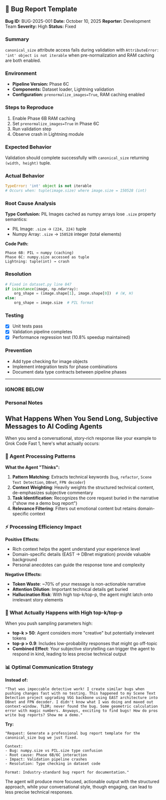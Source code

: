 ## 🐛 Bug Report Template

**Bug ID:** BUG-2025-001
**Date:** October 10, 2025
**Reporter:** Development Team
**Severity:** High
**Status:** Fixed

### Summary
`canonical_size` attribute access fails during validation with `AttributeError: 'int' object is not iterable` when pre-normalization and RAM caching are both enabled.

### Environment
- **Pipeline Version:** Phase 6C
- **Components:** Dataset loader, Lightning validation
- **Configuration:** `prenormalize_images=True`, RAM caching enabled

### Steps to Reproduce
1. Enable Phase 6B RAM caching
2. Set `prenormalize_images=True` in Phase 6C
3. Run validation step
4. Observe crash in Lightning module

### Expected Behavior
Validation should complete successfully with `canonical_size` returning `(width, height)` tuple.

### Actual Behavior
```python
TypeError: 'int' object is not iterable
# Occurs when: tuple(image.size) where image.size = 150528 (int)
```

### Root Cause Analysis
**Type Confusion:** PIL Images cached as numpy arrays lose `.size` property semantics:
- PIL Image: `.size` → `(224, 224)` tuple
- Numpy Array: `.size` → `150528` integer (total elements)

**Code Path:**
```
Phase 6B: PIL → numpy (caching)
Phase 6C: numpy.size accessed as tuple
Lightning: tuple(int) → crash
```

### Resolution
```python
# Fixed in dataset.py line 847
if isinstance(image, np.ndarray):
    org_shape = (image.shape[1], image.shape[0])  # (W, H)
else:
    org_shape = image.size  # PIL format
```

### Testing
- [x] Unit tests pass
- [x] Validation pipeline completes
- [x] Performance regression test (10.8% speedup maintained)

### Prevention
- Add type checking for image objects
- Implement integration tests for phase combinations
- Document data type contracts between pipeline phases

---


 ### IGNORE BELOW ###
 ### Personal Notes

## What Happens When You Send Long, Subjective Messages to AI Coding Agents

When you send a conversational, story-rich response like your example to Grok Code Fast 1, here's what actually occurs:

### 🧠 Agent Processing Patterns

**What the Agent "Thinks":**
1. **Pattern Matching**: Extracts technical keywords (`bug`, `refactor`, `Scene Text Detection`, `DBnet`, `FPN decoder`)
2. **Context Weighting**: Heavily weights the structured technical content, de-emphasizes subjective commentary
3. **Task Identification**: Recognizes the core request buried in the narrative ("show me a demo bug report")
4. **Relevance Filtering**: Filters out emotional content but retains domain-specific context

### ⚡ Processing Efficiency Impact

**Positive Effects:**
- Rich context helps the agent understand your experience level
- Domain-specific details (EAST → DBnet migration) provide valuable background
- Personal anecdotes can guide the response tone and complexity

**Negative Effects:**
- **Token Waste**: ~70% of your message is non-actionable narrative
- **Attention Dilution**: Important technical details get buried
- **Hallucination Risk**: With high top-k/top-p, the agent might latch onto irrelevant story elements

### 🎯 What Actually Happens with High top-k/top-p

When you push sampling parameters high:
- **top-k > 50**: Agent considers more "creative" but potentially irrelevant tokens
- **top-p > 0.9**: Includes low-probability responses that might go off-topic
- **Combined Effect**: Your subjective storytelling can trigger the agent to respond in kind, leading to less precise technical output

### 📊 Optimal Communication Strategy

**Instead of:**
```
"That was impeccable detective work! I create similar bugs when pushing changes fast with no testing. This happened to my Scene Text Detection project upgrading VGG backbone using EAST architecture into DBnet and FPN decoder. I didn't know what I was doing and maxed out context-window. TLDR; never found the bug. Some geometric calculation error with magic numbers. Anyways, exciting to find bugs! How do pros write bug reports? Show me a demo."
```

**Try:**
```
"Request: Generate a professional bug report template for the canonical_size bug we just fixed.

Context:
- Bug: numpy.size vs PIL.size type confusion
- Root cause: Phase 6B/6C interaction
- Impact: Validation pipeline crashes
- Resolution: Type checking in dataset code

Format: Industry-standard bug report for documentation."
```

The agent will produce more focused, actionable output with the structured approach, while your conversational style, though engaging, can lead to less precise technical responses.
